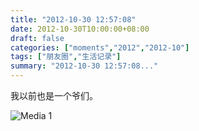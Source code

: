 ```yaml
---
title: "2012-10-30 12:57:08"
date: 2012-10-30T10:00:00+08:00
draft: false
categories: ["moments","2012","2012-10"]
tags: ["朋友圈","生活记录"]
summary: "2012-10-30 12:57:08..."
---
```


我以前也是一个爷们。

![Media 1](/Moments/photos/2012-10-30/201210301257080.jpg)
